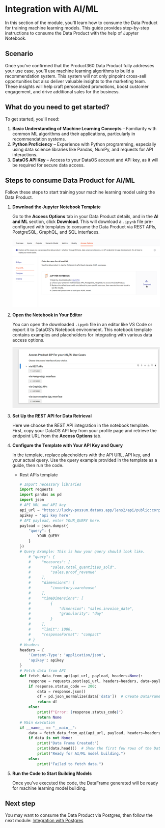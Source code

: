 # Integration with AI/ML

In this section of the module, you'll learn how to consume the Data Product for training machine learning models. This guide provides step-by-step instructions to consume the Data Product with the help of Jupyter Notebook.

## Scenario

Once you've confirmed that the Product360 Data Product fully addresses your use case, you’ll use machine learning algorithms to build a recommendation system. This system will not only pinpoint cross-sell opportunities but also deliver valuable insights to the marketing team. These insights will help craft personalized promotions, boost customer engagement, and drive additional sales for the business.

## What do you need to get started?

To get started, you'll need:

1. **Basic Understanding of Machine Learning Concepts** – Familiarity with common ML algorithms and their applications, particularly in recommendation systems.
2. **Python Proficiency** – Experience with Python programming, especially using data science libraries like Pandas, NumPy, and requests for API interactions.
3. **DataOS API Key** – Access to your DataOS account and API key, as it will be required for secure data access.

## Steps to consume Data Product for AI/ML

Follow these steps to start training your machine learning model using the Data Product.

1. **Download the Jupyter Notebook Template**
    
    Go to the **Access Options** tab in your Data Product details, and in the **AI and ML** section, click **Download**. This will download a `.ipynb` file pre-configured with templates to consume the Data Product via REST APIs, PostgreSQL, GraphQL, and SQL interfaces.
    
    ![ml_tab.png](/learn/dp_consumer_learn_track/integrate_aiml/ml_tab.png)
    
2. **Open the Notebook in Your Editor**
    
    You can open the downloaded `.ipynb` file in an editor like VS Code or export it to DataOS’s Notebook environment. This notebook template contains examples and placeholders for integrating with various data access options.
    
    ![ml_vscode.png](/learn/dp_consumer_learn_track/integrate_aiml/ml_vscode.png)
    
3. **Set Up the REST API for Data Retrieval**
    
    Here we choose the REST API integration in the notebook template. First, copy your DataOS API key from your profile page and retrieve the endpoint URL from the **Access Options** tab.
    
4. **Configure the Template with Your API Key and Query**
    
    In the template, replace placeholders with the API URL, API key, and your actual query. Use the query example provided in the template as a guide, then run the code.
    
    - Rest APIs template
        
        ```python
        # Import necessary libraries
        import requests
        import pandas as pd
        import json
        # API URL and API key
        api_url = "https://lucky-possum.dataos.app/lens2/api/public:corp-market-performance/v2/load"
        apikey = 'api key here'
        # API payload, enter YOUR_QUERY here.
        payload = json.dumps({
            "query": {
                YOUR_QUERY
            }
        })
        # Query Example: This is how your query should look like.
            # "query": {
            #     "measures": [
            #         "sales.total_quantities_sold", 
            #         "sales.proof_revenue"
            #     ],
            #     "dimensions": [
            #         "inventory.warehouse"
            #     ],
            #     "timeDimensions": [
            #         {
            #             "dimension": "sales.invoice_date",
            #             "granularity": "day"
            #         }
            #     ],
            #     "limit": 1000,
            #     "responseFormat": "compact"
            # }
        # Headers
        headers = {
            'Content-Type': 'application/json',
            'apikey': apikey
        }
        # Fetch data from API
        def fetch_data_from_api(api_url, payload, headers=None):
            response = requests.post(api_url, headers=headers, data=payload)
            if response.status_code == 200:
                data = response.json()
                df = pd.json_normalize(data['data'])  # Create DataFrame
                return df
            else:
                print(f"Error: {response.status_code}")
                return None
        # Main execution
        if __name__ == "__main__":
            data = fetch_data_from_api(api_url, payload, headers=headers)
            if data is not None:
                print("Data Frame Created:")
                print(data.head())  # Show the first few rows of the DataFrame
                print("Ready for AI/ML model building.")
            else:
                print("Failed to fetch data.")
        ```
        
5. **Run the Code to Start Building Models**
    
    Once you’ve executed the code, the DataFrame generated will be ready for machine learning model building.
    

## Next step

You may want to consume the Data Product via Postgres, then follow the next module:
[Integration with Postgres](/learn/dp_consumer_learn_track/integrate_postgres/)